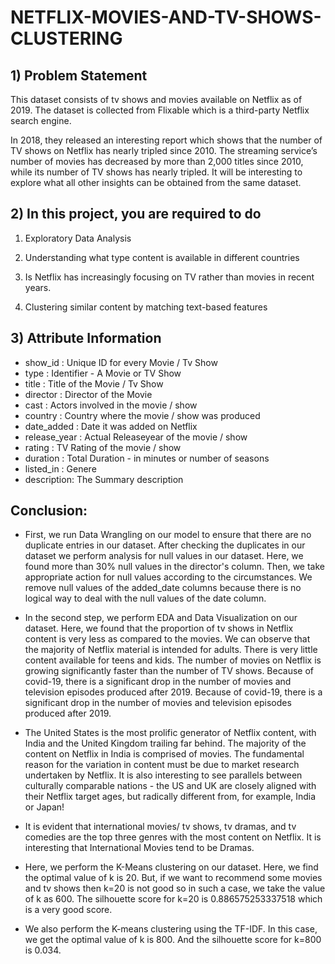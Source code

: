 # NETFLIX-MOVIES-AND-TV-SHOWS-CLUSTERING
## 1) Problem Statement
This dataset consists of tv shows and movies available on Netflix as of 2019. The dataset is collected from Flixable which is a third-party Netflix search engine.

In 2018, they released an interesting report which shows that the number of TV shows on Netflix has nearly tripled since 2010. The streaming service’s number of movies has decreased by more than 2,000 titles since 2010, while its number of TV shows has nearly tripled. It will be interesting to explore what all other insights can be obtained from the same dataset.

## 2) In this project, you are required to do
1) Exploratory Data Analysis

2) Understanding what type content is available in different countries

3) Is Netflix has increasingly focusing on TV rather than movies in recent years.

4) Clustering similar content by matching text-based features

## 3) Attribute Information
* show_id : Unique ID for every Movie / Tv Show
* type : Identifier - A Movie or TV Show
* title : Title of the Movie / Tv Show
* director : Director of the Movie
* cast : Actors involved in the movie / show
* country : Country where the movie / show was produced
* date_added : Date it was added on Netflix
* release_year : Actual Releaseyear of the movie / show
* rating : TV Rating of the movie / show
* duration : Total Duration - in minutes or number of seasons
* listed_in : Genere
* description: The Summary description
## Conclusion:
* First, we run Data Wrangling on our model to ensure that there are no duplicate entries in our dataset. After checking the duplicates in our dataset we perform analysis for null values in our dataset. Here, we found more than 30% null values in the director's column. Then, we take appropriate action for null values according to the circumstances. We remove null values of the added_date columns because there is no logical way to deal with the null values of the date column.

* In the second step, we perform EDA and Data Visualization on our dataset. Here, we found that the proportion of tv shows in Netflix content is very less as compared to the movies. We can observe that the majority of Netflix material is intended for adults. There is very little content available for teens and kids. The number of movies on Netflix is growing significantly faster than the number of TV shows. Because of covid-19, there is a significant drop in the number of movies and television episodes produced after 2019. Because of covid-19, there is a significant drop in the number of movies and television episodes produced after 2019.

* The United States is the most prolific generator of Netflix content, with India and the United Kingdom trailing far behind. The majority of the content on Netflix in India is comprised of movies. The fundamental reason for the variation in content must be due to market research undertaken by Netflix. It is also interesting to see parallels between culturally comparable nations - the US and UK are closely aligned with their Netflix target ages, but radically different from, for example, India or Japan!

* It is evident that international movies/ tv shows, tv dramas, and tv comedies are the top three genres with the most content on Netflix. It is interesting that International Movies tend to be Dramas.

* Here, we perform the K-Means clustering on our dataset. Here, we find the optimal value of k is 20. But, if we want to recommend some movies and tv shows then k=20 is not good so in such a case, we take the value of k as 600. The silhouette score for k=20 is 0.886575253337518 which is a very good score.

* We also perform the K-means clustering using the TF-IDF. In this case, we get the optimal value of k is 800. And the silhouette score for k=800 is 0.034.
